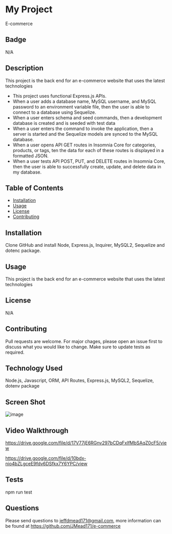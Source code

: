 # My Project       
E-commerce
  

## Badge
N/A


## Description
This project is the back end for an e-commerce website that uses the latest technologies
- This project uses functional Express.js APIs.
- When a user adds a database name, MySQL username, and MySQL password to an environment variable file, then the user is able to connect to a database using Sequelize.
- When a user enters schema and seed commands, then a development database is created and is seeded with test data
- When a user enters the command to invoke the application, then a server is started and the Sequelize models are synced to the MySQL database.
- When a user opens API GET routes in Insomnia Core for categories, products, or tags, ten the data for each of these routes is displayed in a formatted JSON.
- When a user tests API POST, PUT, and DELETE routes in Insomnia Core, then the user is able to successfully create, update, and delete data in my database.

  
## Table of Contents
  
  * [Installation](#installation)
  * [Usage](#usage)
  * [License](#license)
  * [Contributing](#contributing)
  

## Installation
Clone GitHub and install Node, Express.js, Inquirer, MySQL2, Sequelize and dotenc package.
  
  
## Usage 
This project is the back end for an e-commerce website that uses the latest technologies


## License
N/A 
  

## Contributing
Pull requests are welcome. For major chages, please open an issue first to discuss what you would like to change. Make sure to update tests as required.
  

## Technology Used
Node.js, Javascript, ORM, API Routes, Express.js, MySQL2, Sequelize, dotenv package


## Screen Shot
![image](https://user-images.githubusercontent.com/64744763/91660003-5c749580-eaa1-11ea-9978-9c86a4ef2233.png)

## Video Walkthrough
https://drive.google.com/file/d/17V77jE6RGnv297bCDqFxlfMbSAqZ0cF5/view

https://drive.google.com/file/d/10bdx-nio4bZLgceE9fdv6DSfkx7Y6YPC/view



## Tests
npm run test

  
## Questions
Please send questions to jeffdmead171@gmail.com, more information can be found at https://github.com/JMead171/e-commerce